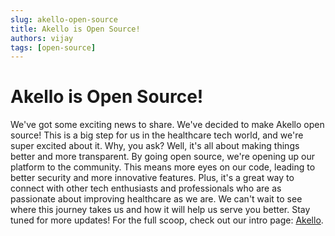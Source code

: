 ```yaml
---
slug: akello-open-source
title: Akello is Open Source!
authors: vijay
tags: [open-source]
---
```


# Akello is Open Source!

We've got some exciting news to share. We've decided to make Akello open source! This is a big step for us in the healthcare tech world, and we're super excited about it. Why, you ask? Well, it's all about making things better and more transparent. By going open source, we're opening up our platform to the community. This means more eyes on our code, leading to better security and more innovative features. Plus, it's a great way to connect with other tech enthusiasts and professionals who are as passionate about improving healthcare as we are. We can't wait to see where this journey takes us and how it will help us serve you better. Stay tuned for more updates! For the full scoop, check out our intro page: [Akello](https://www.akello.io/docs/intro/).